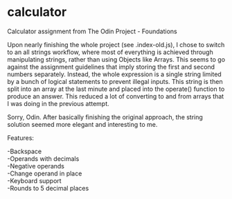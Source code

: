 # calculator
Calculator assignment from The Odin Project - Foundations

Upon nearly finishing the whole project (see .index-old.js), I chose to switch 
to an all strings workflow, where most of everything is achieved through manipulating 
strings, rather than using Objects like Arrays. This seems to go against the assignment 
guidelines that imply storing the first and second numbers separately. Instead, 
the whole expression is a single string limited by a bunch of logical statements 
to prevent illegal inputs. This string is then split into an array at the last minute
and placed into the operate() function to produce an answer. This reduced a lot of
converting to and from arrays that I was doing in the previous attempt.

Sorry, Odin. After basically finishing the original approach, the string solution 
seemed more elegant and interesting to me.

Features:

-Backspace \
-Operands with decimals \
-Negative operands \
-Change operand in place \
-Keyboard support \
-Rounds to 5 decimal places
